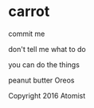 # carrot



commit me

don't tell me what to do

you can do the things

peanut butter Oreos

Copyright 2016 Atomist
